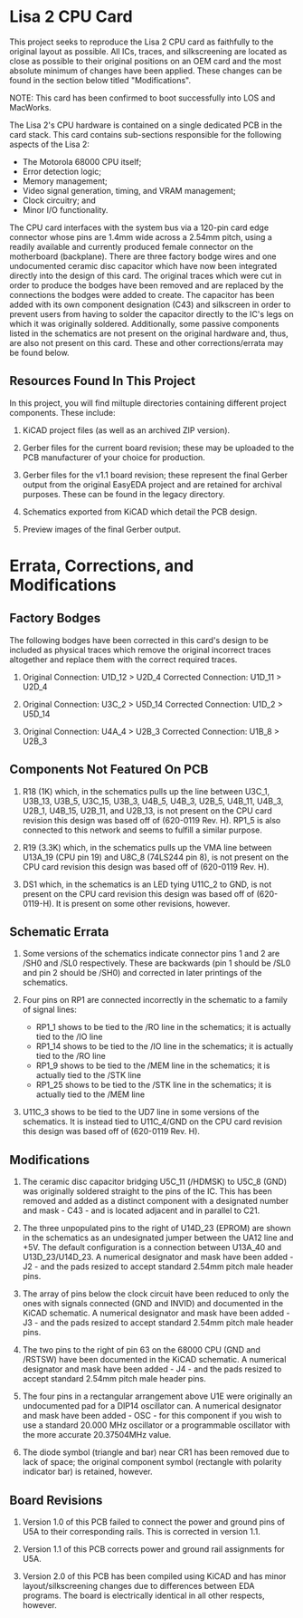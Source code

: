 # Lisa 2 CPU Card

This project seeks to reproduce the Lisa 2 CPU card as faithfully to the original layout as possible. All ICs, traces, and silkscreening are located as close as possible to their original positions on an OEM card and the most absolute minimum of changes have been applied. These changes can be found in the section below titled "Modifications".

NOTE: This card has been confirmed to boot successfully into LOS and MacWorks.

The Lisa 2's CPU hardware is contained on a single dedicated PCB in the card stack. This card contains sub-sections responsible for the following aspects of the Lisa 2:

- The Motorola 68000 CPU itself;
- Error detection logic;
- Memory management;
- Video signal generation, timing, and VRAM management;
- Clock circuitry; and
- Minor I/O functionality.

The CPU card interfaces with the system bus via a 120-pin card edge connector whose pins are 1.4mm wide across a 2.54mm pitch, using a readily available and currently produced female connector on the motherboard (backplane). There are three factory bodge wires and one undocumented ceramic disc capacitor which have now been integrated directly into the design of this card. The original traces which were cut in order to produce the bodges have been removed and are replaced by the connections the bodges were added to create. The capacitor has been added with its own component designation (C43) and silkscreen in order to prevent users from having to solder the capacitor directly to the IC's legs on which it was originally soldered. Additionally, some passive components listed in the schematics are not present on the original hardware and, thus, are also not present on this card. These and other corrections/errata may be found below.

## Resources Found In This Project

In this project, you will find miltuple directories containing different project components. These include:

1. KiCAD project files (as well as an archived ZIP version).

2. Gerber files for the current board revision; these may be uploaded to the PCB manufacturer of your choice for production.

3. Gerber files for the v1.1 board revision; these represent the final Gerber output from the original EasyEDA project and are retained for archival purposes. These can be found in the legacy directory.

4. Schematics exported from KiCAD which detail the PCB design.

5. Preview images of the final Gerber output.

# Errata, Corrections, and Modifications

## Factory Bodges

The following bodges have been corrected in this card's design to be included as physical traces which remove the original incorrect traces altogether and replace them with the correct required traces.

1. Original Connection: U1D_12 > U2D_4
   Corrected Connection: U1D_11 > U2D_4

2. Original Connection: U3C_2 > U5D_14
   Corrected Connection: U1D_2 > U5D_14

3. Original Connection: U4A_4 > U2B_3
   Corrected Connection: U1B_8 > U2B_3

## Components Not Featured On PCB

1. R18 (1K) which, in the schematics pulls up the line between U3C_1, U3B_13, U3B_5, U3C_15, U3B_3, U4B_5, U4B_3, U2B_5, U4B_11, U4B_3, U2B_1, U4B_15, U2B_11, and U2B_13, is not present on the CPU card revision this design was based off of (620-0119 Rev. H). RP1_5 is also connected to this network and seems to fulfill a similar purpose.

2. R19 (3.3K) which, in the schematics pulls up the VMA line between U13A_19 (CPU pin 19) and U8C_8 (74LS244 pin 8), is not present on the CPU card revision this design was based off of (620-0119 Rev. H).

3. DS1 which, in the schematics is an LED tying U11C_2 to GND, is not present on the CPU card revision this design was based off of (620-0119-H). It is present on some other revisions, however.

## Schematic Errata

1. Some versions of the schematics indicate connector pins 1 and 2 are /SH0 and /SL0 respectively. These are backwards (pin 1 should be /SL0 and pin 2 should be /SH0) and corrected in later printings of the schematics.

2. Four pins on RP1 are connected incorrectly in the schematic to a family of signal lines:
   - RP1_1 shows to be tied to the /RO line in the schematics; it is actually tied to the /IO line
   - RP1_14 shows to be tied to the /IO line in the schematics; it is actually tied to the /RO line
   - RP1_9 shows to be tied to the /MEM line in the schematics; it is actually tied to the /STK line
   - RP1_25 shows to be tied to the /STK line in the schematics; it is actually tied to the /MEM line

3. U11C_3 shows to be tied to the UD7 line in some versions of the schematics. It is instead tied to U11C_4/GND on the CPU card revision this design was based off of (620-0119 Rev. H).

## Modifications

1. The ceramic disc capacitor bridging U5C_11 (/HDMSK) to U5C_8 (GND) was originally soldered straight to the pins of the IC. This has been removed and added as a distinct component with a designated number and mask - C43 - and is located adjacent and in parallel to C21.

2. The three unpopulated pins to the right of U14D_23 (EPROM) are shown in the schematics as an undesignated jumper between the UA12 line and +5V. The default configuration is a connection between U13A_40 and U13D_23/U14D_23. A numerical designator and mask have been added - J2 - and the pads resized to accept standard 2.54mm pitch male header pins.

3. The array of pins below the clock circuit have been reduced to only the ones with signals connected (GND and INVID) and documented in the KiCAD schematic. A numerical designator and mask have been added - J3 - and the pads resized to accept standard 2.54mm pitch male header pins.

4. The two pins to the right of pin 63 on the 68000 CPU (GND and /RSTSW) have been documented in the KiCAD schematic. A numerical designator and mask have been added - J4 - and the pads resized to accept standard 2.54mm pitch male header pins.

5. The four pins in a rectangular arrangement above U1E were originally an undocumented pad for a DIP14 oscillator can. A numerical designator and mask have been added - OSC - for this component if you wish to use a standard 20.000 MHz oscillator or a programmable oscillator with the more accurate 20.37504MHz value.

6. The diode symbol (triangle and bar) near CR1 has been removed due to lack of space; the original component symbol (rectangle with polarity indicator bar) is retained, however.

## Board Revisions

1. Version 1.0 of this PCB failed to connect the power and ground pins of U5A to their corresponding rails. This is corrected in version 1.1.

2. Version 1.1 of this PCB corrects power and ground rail assignments for U5A.

3. Version 2.0 of this PCB has been compiled using KiCAD and has minor layout/silkscreening changes due to differences between EDA programs. The board is electrically identical in all other respects, however.
